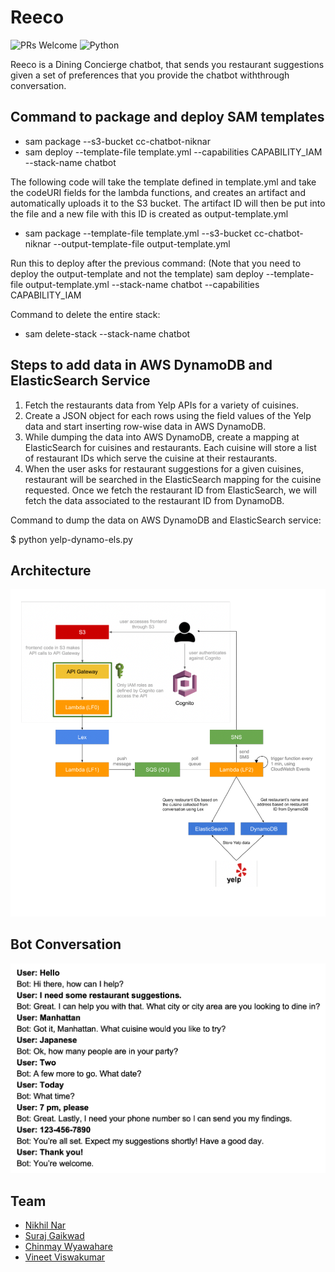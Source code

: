 # Reeco

![PRs Welcome](https://img.shields.io/badge/PRs-welcome-brightgreen) ![Python](https://upload.wikimedia.org/wikipedia/commons/3/34/Blue_Python_3.6_Shield_Badge.svg)

Reeco is a  Dining Concierge chatbot, that sends you restaurant suggestions given a set of preferences that you provide the chatbot withthrough conversation.

##  Command to package and deploy SAM templates
- sam package --s3-bucket cc-chatbot-niknar
- sam deploy --template-file template.yml --capabilities CAPABILITY_IAM --stack-name chatbot

The following code will take the template defined in template.yml and take the codeURI fields for the lambda functions, and creates an artifact and automatically
uploads it to the S3 bucket. The artifact ID will then be put into the file and a new file with this ID is created as output-template.yml
- sam package --template-file template.yml --s3-bucket cc-chatbot-niknar --output-template-file output-template.yml

Run this to deploy after the previous command: (Note that you need to deploy the output-template and not the template)
sam deploy --template-file output-template.yml --stack-name chatbot --capabilities CAPABILITY_IAM

Command to delete the entire stack:
- sam delete-stack --stack-name chatbot

## Steps to add data in AWS DynamoDB and ElasticSearch Service

1. Fetch the restaurants data from Yelp APIs for a variety of cuisines.
2. Create a JSON object for each rows using the field values of the Yelp data and start inserting row-wise data in AWS DynamoDB.
3. While dumping the data into AWS DynamoDB, create a mapping at ElasticSearch for cuisines and restaurants. Each cuisine will store a list of restaurant IDs which serve the cuisine at their restaurants. 
4. When the user asks for restaurant suggestions for a given cuisines, restaurant will be searched in the ElasticSearch mapping for the cuisine requested. Once we fetch the restaurant ID from ElasticSearch, we will fetch the data associated to the restaurant ID from DynamoDB.

Command to dump the data on AWS DynamoDB and ElasticSearch service:

$ python yelp-dynamo-els.py

## Architecture

![Reeco Architecture](https://github.com/NikhilNar/Chatbot/blob/master/views/images/architecture.png)

## Bot Conversation

![Reeco Conversation](https://github.com/NikhilNar/Chatbot/blob/master/views/images/conversation.png)

## Team

* [Nikhil Nar](https://github.com/NikhilNar)
* [Suraj Gaikwad](https://github.com/surajgovardhangaikwad)
* [Chinmay Wyawahare](https://github.com/gandalf1819)
* [Vineet Viswakumar](https://github.com/vineet247)

